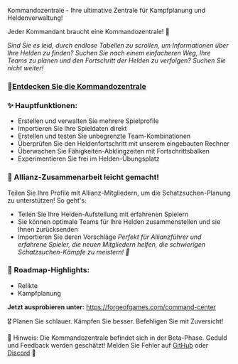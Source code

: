 Kommandozentrale - Ihre ultimative Zentrale für Kampfplanung und Heldenverwaltung!




Jeder Kommandant braucht eine Kommandozentrale! 🧭

*Sind Sie es leid, durch endlose Tabellen zu scrollen, um Informationen über Ihre Helden zu finden? Suchen Sie nach einem einfacheren Weg, Ihre Teams zu planen und den Fortschritt der Helden zu verfolgen? Suchen Sie nicht weiter!*

### 🌟[Entdecken Sie die Kommandozentrale](https://forgeofgames.com/command-center)

### ✨ Hauptfunktionen:
- Erstellen und verwalten Sie mehrere Spielprofile
- Importieren Sie Ihre Spieldaten direkt
- Erstellen und testen Sie unbegrenzte Team-Kombinationen
- Überprüfen Sie den Heldenfortschritt mit unserem eingebauten Rechner
- Überwachen Sie Fähigkeiten-Abklingzeiten mit Fortschrittsbalken
- Experimentieren Sie frei im Helden-Übungsplatz

### 🤝 Allianz-Zusammenarbeit leicht gemacht!
Teilen Sie Ihre Profile mit Allianz-Mitgliedern, um die Schatzsuchen-Planung zu unterstützen! So geht's:
- Teilen Sie Ihre Helden-Aufstellung mit erfahrenen Spielern
- Sie können optimale Teams für Ihre Helden zusammenstellen und sie Ihnen zurücksenden
- Importieren Sie deren Vorschläge
  *Perfekt für Allianzführer und erfahrene Spieler, die neuen Mitgliedern helfen, die schwierigen Schatzsuchen-Kämpfe zu meistern! 💪*

### 🔮 Roadmap-Highlights:
- Relikte
- Kampfplanung

**Jetzt ausprobieren unter:** https://forgeofgames.com/command-center

🎖️ Planen Sie schlauer. Kämpfen Sie besser. Befehligen Sie mit Zuversicht!

📢 Hinweis: Die Kommandozentrale befindet sich in der Beta-Phase. Geduld und Feedback werden geschätzt! Melden Sie Fehler auf [GitHub](https://github.com/IngweLand/forge-of-games/issues) oder [Discord](https://discord.gg/4vFeeh7CZn) 🐛